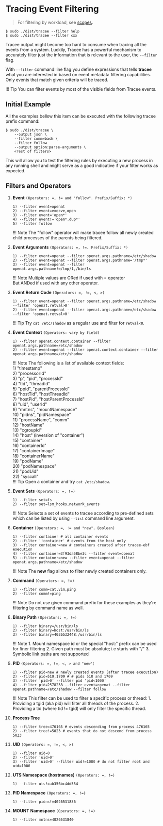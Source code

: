 # Tracing Event Filtering

> For filtering by workload, see [scopes](./scopes.md).

```
$ sudo ./dist/tracee --filter help
$ sudo ./dist/tracee --filter xxx
```

Tracee output might become too hard to consume when tracing all the events from
a system. Luckily, Tracee has a powerful mechanism to accurately filter just the
information that is relevant to the user, the `--filter` flag.

With `--filter` command line flag you define expressions that tells
**tracee** what you are interested in based on event metadata filtering
capabilities. Only events that match given criteria will be traced.

!!! Tip
    You can filter events by most of the visible fields from Tracee events.

## Initial Example

All the examples bellow this item can be executed with the following tracee
prefix command:

```text
$ sudo ./dist/tracee \
    --output json \
    --filter comm=bash \
    --filter follow
    --output option:parse-arguments \
    <rest of filters>
```

This will allow you to test the filtering rules by executing a new process in
any running shell and might serve as a good indicative if your filter works as
expected.

## Filters and Operators

1. **Event** `(Operators: =, != and "follow". Prefix/Suffix: *)`

     ```text
     1) --filter event=openat
     2) --filter event=execve,open
     3) --filter event='open*'
     4) --filter event!='open*,dup*'
     5) --filter follow
     ```

    !!! Note
        The "follow" operator will make tracee follow all newly created
        child processes of the parents being filtered.

1. **Event Arguments** `(Operators: =, !=. Prefix/Suffix: *)`

     ```text
     1) --filter event=openat --filter openat.args.pathname=/etc/shadow
     2) --filter event=openat --filter openat.args.pathname='/tmp*'
     3) --filter event=openat --filter openat.args.pathname!=/tmp/1,/bin/ls
     ```

    !!! Note
        Multiple values are ORed if used with = operator  
        But ANDed if used with any other operator.

1. **Event Return Code** `(Operators: =, !=, <, >)`

    ```text
    1) --filter event=openat --filter openat.args.pathname=/etc/shadow --filter 'openat.retval>0'
    2) --filter event=openat --filter openat.args.pathname=/etc/shadow --filter 'openat.retval<0'
    ```

    !!! Tip
        Try `cat /etc/shadow` as a regular use and filter for `retval<0`.

1. **Event Context** `(Operators: vary by field)`

    ```text
    1) --filter openat.context.container --filter openat.args.pathname=/etc/shadow
    2) --filter event=openat --filter openat.context.container --filter openat.args.pathname=/etc/shadow
    ```

    !!! Note
        The following is a list of available context fields:  
        1)  "timestamp"  
        2)  "processorId"  
        3)  "p", "pid", "processId"  
        4)  "tid", "threadId"  
        5)  "ppid", "parentProcessId"  
        6)  "hostTid", "hostThreadId"  
        7)  "hostPid", "hostParentProcessId"  
        8)  "uid", "userId"  
        9)  "mntns", "mountNamespace"  
        10) "pidns", "pidNamespace"  
        11) "processName", "comm"  
        12) "hostName"  
        13) "cgroupId"  
        14) "host" (inversion of "container")  
        15) "container"  
        16) "containerId"  
        17) "containerImage"  
        18) "containerName"  
        19) "podName"  
        20) "podNamespace"  
        21) "podUid"  
        22) "syscall"  
    !!! Tip
        Open a container and try `cat /etc/shadow`.

1. **Event Sets** `(Operators: =, !=)`

    ```text
    1) --filter set=fs
    2) --filter set=lsm_hooks,network_events
    ```

    !!! Note
        Selects a set of events to tracee according to pre-defined sets which
        can be listed by using `--list` command line argument.

1. **Container** `(Operators: =, != and "new". Boolean)`

    ```text
    1) --filter container # all container events
    2) --filter '!container' # events from the host only
    3) --filter container=new # containers created after tracee-ebf execution
    4) --filter container=3f93da58be3c --filter event=openat
    5) --filter container=new --filter event=openat --filter openat.args.pathname=/etc/shadow
    ```

    !!! Note
        The **new** flag allows to filter newly created containers only.  

1. **Command** `(Operators: =, !=)`

    ```text
    1) --filter comm=cat,vim,ping
    2) --filter comm!=ping
    ```

    !!! Note
        Do not use given command prefix for these examples as they're filtering
        by command name as well.

1. **Binary Path** `(Operators: =, !=)`

    ```text
    1) --filter binary=/usr/bin/ls
    2) --filter binary=host:/usr/bin/ls
    3) --filter binary=4026532448:/usr/bin/ls
    ```

    !!! Note
        1. Mount namespace id or the special "host:" prefix can be used for finer filtering
        2. Given path must be absolute; i.e starts with "/"
        3. Symbolic link paths are not supported

1. **PID** `(Operators: =, !=, <, > and "new")`

    ```text
    1) --filter pid=new # newly created events (after tracee execution)
    2) --filter pid=510,1709 # # pids 510 and 1709
    3) --filter 'pid>0' --filter pid 'pid<1000'
    4) --filter pid=2578238 --filter event=openat --filter openat.pathname=/etc/shadow --filter follow
    ```

    !!! Note
        This filter can be used to filter a specific process or thread:
        1. Providing a tgid (aka pid) will filter all threads of the process.
        2. Providing a tid (where tid != tgid) will only filter the specific thread.

1. **Process Tree**

    ```text
    1) --filter tree=476165 # events descending from process 476165
    2) --filter tree!=5023 # events that do not descend from process 5023
    ```

1. **UID** `(Operators: =, !=, <, >)`

    ```text
    1) --filter uid=0
    2) --filter 'uid>0'
    3) --filter 'uid>0' --filter uid!=1000 # do not filter root and uid=1000
    ```

1. **UTS Namespace (hostnames)** `(Operators: =, !=)`

    ```text
    1) --filter uts!=ab356bc4dd554 
    ```

1. **PID Namespace** `(Operators: =, !=)`

    ```text
    1) --filter pidns!=4026531836
    ```

1. **MOUNT Namespace** `(Operators: =, !=)`

    ```text
    1) --filter mntns=4026531840
    ```
